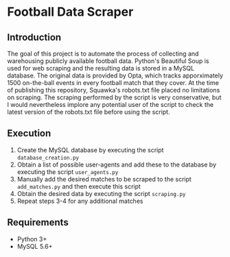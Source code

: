 # Football Data Scraper

## Introduction
The goal of this project is to automate the process of collecting and warehousing publicly available football data. Python's Beautiful Soup
is used for web scraping and the resulting data is stored in a MySQL database. The original data is provided by Opta, which tracks 
apporximately 1500 on-the-ball events in every football match that they cover. At the time of publishing this repository, Squawka's 
robots.txt file placed no limitations on scraping. The scraping performed by the script is very conservative, but I would nevertheless 
implore any potential user of the script to check the latest version of the robots.txt file before using the script.

## Execution
1. Create the MySQL database by executing the script `database_creation.py` <br>
2. Obtain a list of possible user-agents and add these to the database by executing the script `user_agents.py` <br>
3. Manually add the desired matches to be scraped to the script `add_matches.py` and then execute this script <br>
4. Obtain the desired data by executing the script `scraping.py`
5. Repeat steps 3-4 for any additional matches

## Requirements
* Python 3+
* MySQL 5.6+
